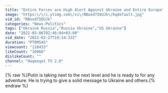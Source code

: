 ```yaml
---
title: "Entire Forces are High Alert Against Ukraine and Entire Europe"
image: "https:\/\/i.ytimg.com\/vi\/RBoxd7I6UJk\/hqdefault.jpg"
vid_id: "RBoxd7I6UJk"
categories: "News-Politics"
tags: ["Ukraine Russia","Russia Ukraine","US Ukraine"]
date: "2022-03-06T02:46:04+03:00"
vid_date: "2022-02-27T19:14:32Z"
duration: "PT8M54S"
viewcount: "118433"
likeCount: "10066"
dislikeCount: ""
channel: "Haqeeqat TV 2.0"
---
```

{% raw %}Putin is taking next to the next level and he is ready to for any adventure. He is trying to give a solid message to Ukraine and others.{% endraw %}
